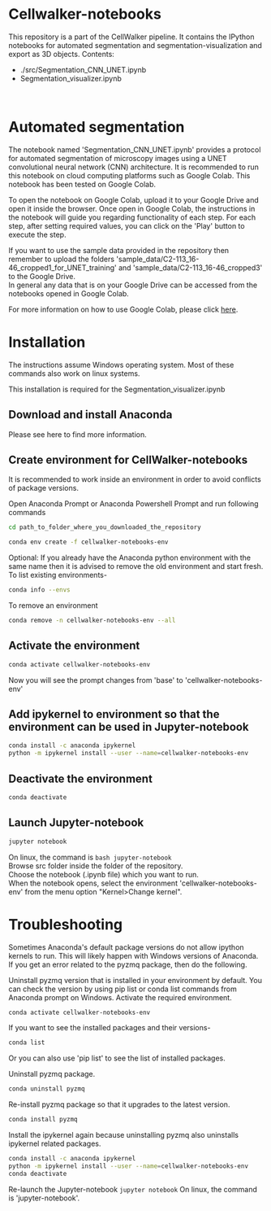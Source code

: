# Cellwalker-notebooks

This repository is a part of the CellWalker pipeline. It contains the IPython notebooks for automated segmentation and segmentation-visualization and export as 3D objects.
Contents:<br>
<ul>
<li> ./src/Segmentation_CNN_UNET.ipynb </li>
<li> Segmentation_visualizer.ipynb </li>
</ul>
<br>

# Automated segmentation
The notebook named 'Segmentation_CNN_UNET.ipynb' provides a protocol for automated segmentation of microscopy images using a UNET convolutional neural network (CNN) architecture.
It is recommended to run this notebook on cloud computing platforms such as Google Colab. This notebook has been tested on Google Colab.<br>

To open the notebook on Google Colab, upload it to your Google Drive and open it inside the browser.
Once open in Google Colab, the instructions in the notebook will guide you regarding functionality of each step. For each step, after setting required values, you can click on the 'Play' button to execute the step.

If you want to use the sample data provided in the repository then remember to upload the folders 'sample_data/C2-113_16-46_cropped1_for_UNET_training' and 'sample_data/C2-113_16-46_cropped3' to the Google Drive.<br>
In general any data that is on your Google Drive can be accessed from the notebooks opened in Google Colab.

For more information on how to use Google Colab, please click <a href="https://colab.research.google.com/" target="_blank">here</a>.

# Installation
The instructions assume Windows operating system. Most of these commands also work on linux systems.

This installation is required for the Segmentation_visualizer.ipynb
## Download and install Anaconda
Please see here to find more information.

## Create environment for CellWalker-notebooks
It is recommended to work inside an environment in order to avoid conflicts of package versions.<br>

Open Anaconda Prompt or Anaconda Powershell Prompt and run following commands

```bash
cd path_to_folder_where_you_downloaded_the_repository
```

```bash
conda env create -f cellwalker-notebooks-env
```

Optional: If you already have the Anaconda python environment with the same name then it is advised to remove the old environment and start fresh.
To list existing environments-
```bash
conda info --envs
```

To remove an environment
```bash
conda remove -n cellwalker-notebooks-env --all
```

## Activate the environment
```bash
conda activate cellwalker-notebooks-env
```
Now you will see the prompt changes from 'base' to 'cellwalker-notebooks-env'

## Add ipykernel to environment so that the environment can be used in Jupyter-notebook
```bash
conda install -c anaconda ipykernel
python -m ipykernel install --user --name=cellwalker-notebooks-env
```

## Deactivate the environment
```bash
conda deactivate
```

## Launch Jupyter-notebook
```bash
jupyter notebook
```
On linux, the command is ```bash jupyter-notebook```<Br>
Browse src folder inside the folder of the repository.<br>
Choose the notebook (.ipynb file) which you want to run.<br>
When the notebook opens, select the environment 'cellwalker-notebooks-env' from the menu option "Kernel>Change kernel".


# Troubleshooting
Sometimes Anaconda's default package versions do not allow ipython kernels to run. This will likely happen with Windows versions of Anaconda.
If you get an error related to the pyzmq package, then do the following.<br>

Uninstall pyzmq version that is installed in your environment by default. You can check the version by using pip list or conda list commands from Anaconda prompt on Windows.
Activate the required environment.
```bash
conda activate cellwalker-notebooks-env
```
If you want to see the installed packages and their versions-
```bash
conda list
```
Or you can also use 'pip list' to see the list of installed packages.

Uninstall pyzmq package.
```bash
conda uninstall pyzmq
```

Re-install pyzmq package so that it upgrades to the latest version.
```bash
conda install pyzmq
```

Install the ipykernel again because uninstalling pyzmq also uninstalls ipykernel related packages.
```bash
conda install -c anaconda ipykernel
python -m ipykernel install --user --name=cellwalker-notebooks-env
conda deactivate
```

Re-launch the Jupyter-notebook
```jupyter notebook```
On linux, the command is 'jupyter-notebook'.

